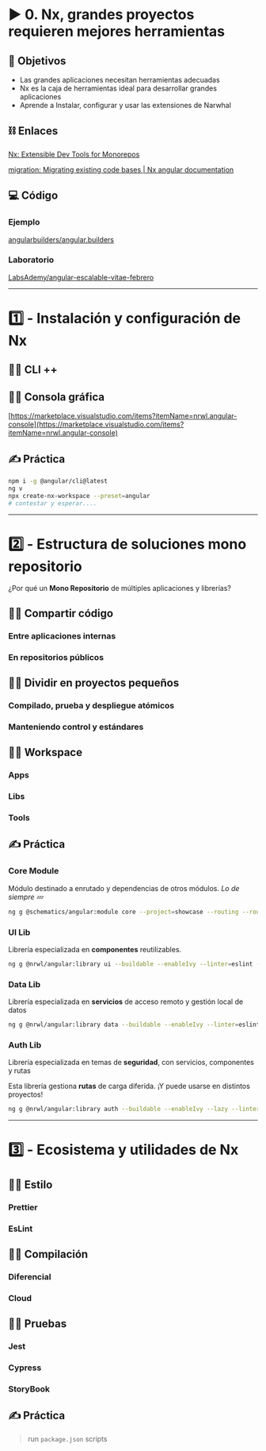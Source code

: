 # ▶ 0. Nx, grandes proyectos requieren mejores herramientas

## 🎯 Objetivos

- Las grandes aplicaciones necesitan herramientas adecuadas
- Nx es la caja de herramientas ideal para desarrollar grandes aplicaciones
- Aprende a Instalar, configurar y usar las extensiones de Narwhal

## ⛓ Enlaces

[Nx: Extensible Dev Tools for Monorepos](https://nx.dev/)

[migration: Migrating existing code bases | Nx angular documentation](https://nx.dev/latest/angular/migration/overview)

## 💻 Código

### Ejemplo

[angularbuilders/angular.builders](https://github.com/angularbuilders/angular.builders/tree/1-style-Configure-Names-and-Prefixes)

### Laboratorio

[LabsAdemy/angular-escalable-vitae-febrero](https://github.com/LabsAdemy/angular-escalable-vitae-febrero)

---

# 1️⃣ - Instalación y configuración de Nx

## 👨‍🏫 CLI ++

## 👨‍🏫 Consola gráfica

[https://marketplace.visualstudio.com/items?itemName=nrwl.angular-console](https://marketplace.visualstudio.com/items?itemName=nrwl.angular-console)

## ✍ Práctica

```bash
npm i -g @angular/cli@latest
ng v
npx create-nx-workspace --preset=angular
# contestar y esperar....
```

---

# 2️⃣ - Estructura de soluciones mono repositorio

¿Por qué un **Mono Repositorio** de múltiples aplicaciones y librerías?

## 👨‍🏫 Compartir código

### Entre aplicaciones internas

### En repositorios públicos

## 👨‍🏫 Dividir en proyectos pequeños

### Compilado, prueba y despliegue atómicos

### Manteniendo control y estándares

## 👨‍🏫 Workspace

### Apps

### Libs

### Tools

## ✍ Práctica

### Core Module

Módulo destinado a enrutado y dependencias de otros módulos. _Lo de siempre 💤_

```bash
ng g @schematics/angular:module core --project=showcase --routing --routingScope=Root
```

### UI Lib

Librería especializada en **componentes** reutilizables.

```bash
ng g @nrwl/angular:library ui --buildable --enableIvy --linter=eslint --prefix=ab-ui --strict
```

### Data Lib

Librería especializada en **servicios** de acceso remoto y gestión local de datos

```bash
ng g @nrwl/angular:library data --buildable --enableIvy --linter=eslint --prefix=ab-data --strict
```

### Auth Lib

Librería especializada en temas de **seguridad**, con servicios, componentes y rutas

Esta librería gestiona **rutas** de carga diferida. ¡Y puede usarse en distintos proyectos!

```bash
ng g @nrwl/angular:library auth --buildable --enableIvy --lazy --linter=eslint --parentModule=apps\showcase\src\app\core\core-routing.module.ts --prefix=ab-auth --routing
```

---

# 3️⃣ - Ecosistema y utilidades de Nx

## 👨‍🏫 Estilo

### Prettier

### EsLint

## 👨‍🏫 Compilación

### Diferencial

### Cloud

## 👨‍🏫 Pruebas

### Jest

### Cypress

### StoryBook

## ✍ Práctica

> run `package.json` scripts
